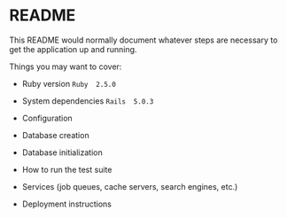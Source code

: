# README

This README would normally document whatever steps are necessary to get the
application up and running.

Things you may want to cover:

* Ruby version
 `Ruby  2.5.0`
* System dependencies
 `Rails  5.0.3`
* Configuration

* Database creation

* Database initialization

* How to run the test suite

* Services (job queues, cache servers, search engines, etc.)

* Deployment instructions

